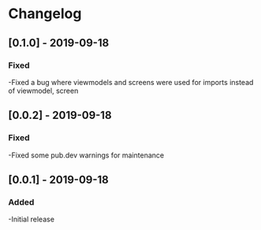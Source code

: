 # Changelog

## [0.1.0] - 2019-09-18
### Fixed
-Fixed a bug where viewmodels and screens were used for imports instead of viewmodel, screen

## [0.0.2] - 2019-09-18
### Fixed
-Fixed some pub.dev warnings for maintenance

## [0.0.1] - 2019-09-18
### Added
-Initial release
